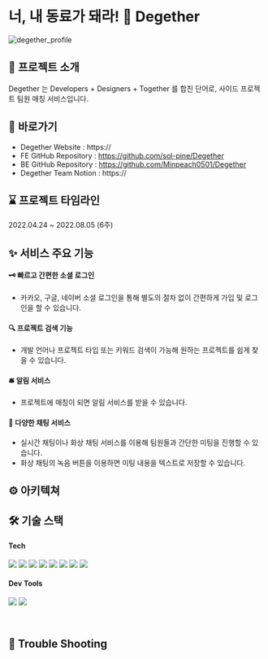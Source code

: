 # 너, 내 동료가 돼라! 🤝 Degether
![degether_profile](https://user-images.githubusercontent.com/105091138/181822332-510c059a-57ea-49db-ad44-2ad975d95d13.png)
<br>
## 🙌 프로젝트 소개
Degether 는 Developers + Designers + Together 를 합친 단어로, 사이드 프로젝트 팀원 매칭 서비스입니다.
## 📌 바로가기
- Degether Website : https://
- FE GitHub Repository : https://github.com/sol-pine/Degether
- BE GitHub Repository : https://github.com/Minpeach0501/Degether
- Degether Team Notion : https://
## ⌛️ 프로젝트 타임라인
2022.04.24 ~ 2022.08.05 (6주)
## ✨ 서비스 주요 기능
#### 🗝 빠르고 간편한 소셜 로그인
- 카카오, 구글, 네이버 소셜 로그인을 통해 별도의 절차 없이 간편하게 가입 및 로그인을 할 수 있습니다.
#### 🔍 프로젝트 검색 기능
- 개발 언어나 프로젝트 타입 또는 키워드 검색이 가능해 원하는 프로젝트를 쉽게 찾을 수 있습니다.
#### 🛎 알림 서비스
- 프로젝트에 매칭이 되면 알림 서비스를 받을 수 있습니다.
#### 💬 다양한 채팅 서비스
- 실시간 채팅이나 화상 채팅 서비스를 이용해 팀원들과 간단한 미팅을 진행할 수 있습니다.
- 화상 채팅의 녹음 버튼을 이용하면 미팅 내용을 텍스트로 저장할 수 있습니다.
## ⚙️ 아키텍쳐
## 🛠 기술 스택
#### Tech
<p>
<img src="https://img.shields.io/badge/javascript-F7DF1E?style=for-the-badge&logo=javascript&logoColor=black">
<img src="https://img.shields.io/badge/html-E34F26?style=for-the-badge&logo=html5&logoColor=white">
<img src="https://img.shields.io/badge/css-1572B6?style=for-the-badge&logo=css3&logoColor=white">
<img src="https://img.shields.io/badge/react-61DAFB?style=for-the-badge&logo=react&logoColor=black">
<img src="https://img.shields.io/badge/redux-764ABC?style=for-the-badge&logo=redux&logoColor=white">
<img src="https://img.shields.io/badge/stomp-000000?style=for-the-badge&logo=stomp&logoColor=white">
<img src="https://img.shields.io/badge/axios-000000?style=for-the-badge&logo=axios&logoColor=white">
<img src="https://img.shields.io/badge/amazonaws-232F3E?style=for-the-badge&logo=amazonaws&logoColor=white">
</p>

#### Dev Tools
<p>
<img src="https://img.shields.io/badge/vsc-007ACC?style=for-the-badge&logo=visualstudiocode&logoColor=white">
<img src="https://img.shields.io/badge/git-F05032?style=for-the-badge&logo=git&logoColor=white">
</p>
<br>

## 🚀 Trouble Shooting
